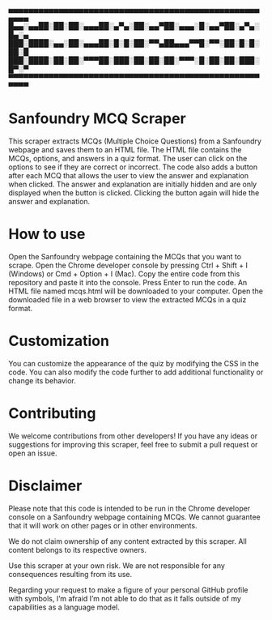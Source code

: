 ▄▄▄▄▄▄▄▄▄▄▄▄▄▄▄▄▄▄▄▄▄▄▄▄▄▄▄▄▄▄▄▄▄▄▄▄▄▄▄▄▄▄▄▄▄▄▄▄▄▄▄▄▄▄
█▄▄░▄▄██░██░██░▄▄▄██░▄▀▄░██░▄▄▀██░▄▄▄░█░▄▄▀██░▄▀▄░█▄░▄
███░████░▄▄░██░▄▄▄██░█░█░██░▀▀▄██▄▄▄▀▀█░▀▀░██░█░█░██░█
███░████░██░██░▀▀▀██░███░██░██░██░▀▀▀░█░██░██░███░█▀░▀
▀▀▀▀▀▀▀▀▀▀▀▀▀▀▀▀▀▀▀▀▀▀▀▀▀▀▀▀▀▀▀▀▀▀▀▀▀▀▀▀▀▀▀▀▀▀▀▀▀▀▀▀▀▀


# Sanfoundry MCQ Scraper
This scraper extracts MCQs (Multiple Choice Questions) from a Sanfoundry webpage and saves them to an HTML file. The HTML file contains the MCQs, options, and answers in a quiz format. The user can click on the options to see if they are correct or incorrect. The code also adds a button after each MCQ that allows the user to view the answer and explanation when clicked. The answer and explanation are initially hidden and are only displayed when the button is clicked. Clicking the button again will hide the answer and explanation.

# How to use
Open the Sanfoundry webpage containing the MCQs that you want to scrape.
Open the Chrome developer console by pressing Ctrl + Shift + I (Windows) or Cmd + Option + I (Mac).
Copy the entire code from this repository and paste it into the console.
Press Enter to run the code.
An HTML file named mcqs.html will be downloaded to your computer.
Open the downloaded file in a web browser to view the extracted MCQs in a quiz format.

# Customization
You can customize the appearance of the quiz by modifying the CSS in the code. You can also modify the code further to add additional functionality or change its behavior.

# Contributing
We welcome contributions from other developers! If you have any ideas or suggestions for improving this scraper, feel free to submit a pull request or open an issue.

# Disclaimer
Please note that this code is intended to be run in the Chrome developer console on a Sanfoundry webpage containing MCQs. We cannot guarantee that it will work on other pages or in other environments.

We do not claim ownership of any content extracted by this scraper. All content belongs to its respective owners.

Use this scraper at your own risk. We are not responsible for any consequences resulting from its use.

Regarding your request to make a figure of your personal GitHub profile with symbols, I’m afraid I’m not able to do that as it falls outside of my capabilities as a language model.

